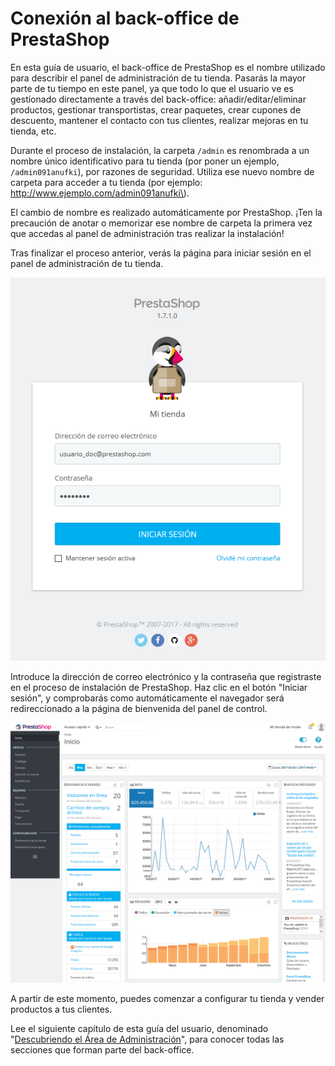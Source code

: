 # Conexión al back-office de PrestaShop

En esta guía de usuario, el back-office de PrestaShop es el nombre utilizado para describir el panel de administración de tu tienda. Pasarás la mayor parte de tu tiempo en este panel, ya que todo lo que el usuario ve es gestionado directamente a través del back-office: añadir/editar/eliminar productos, gestionar transportistas, crear paquetes, crear cupones de descuento, mantener el contacto con tus clientes, realizar mejoras en tu tienda, etc.

Durante el proceso de instalación, la carpeta `/admin` es renombrada a un nombre único identificativo para tu tienda \(por poner un ejemplo, `/admin091anufki`\), por razones de seguridad. Utiliza ese nuevo nombre de carpeta para acceder a tu tienda \(por ejemplo: http://www.ejemplo.com/admin091anufki\).

El cambio de nombre es realizado automáticamente por PrestaShop. ¡Ten la precaución de anotar o memorizar ese nombre de carpeta la primera vez que accedas al panel de administración tras realizar la instalación!

Tras finalizar el proceso anterior, verás la página para iniciar sesión en el panel de administración de tu tienda.

![](../.gitbook/assets/54264692.png)

Introduce la dirección de correo electrónico y la contraseña que registraste en el proceso de instalación de PrestaShop. Haz clic en el botón "Iniciar sesión", y comprobarás como automáticamente el navegador será redireccionado a la página de bienvenida del panel de control.

![](../.gitbook/assets/54264906%20%281%29.png)

A partir de este momento, puedes comenzar a configurar tu tienda y vender productos a tus clientes.

Lee el siguiente capítulo de esta guía del usuario, denominado "[Descubriendo el Área de Administración](descubriendo-el-area-de-administracion.md)", para conocer todas las secciones que forman parte del back-office.


